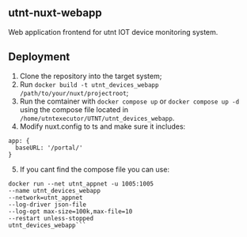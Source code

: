 ## utnt-nuxt-webapp
Web application frontend for utnt IOT device monitoring system.

## Deployment

1. Clone the repository into the target system;
2. Run `docker build -t utnt_devices_webapp /path/to/your/nuxt/projectroot`;
3. Run the comtainer with `docker compose up` or `docker compose up -d` using the compose file located in `/home/utntexecutor/UTNT/utnt_devices_webapp`.
4. Modify nuxt.config to ts and make sure it includes: 
```
app: {
  baseURL: '/portal/'
}
```
5. If you cant find the compose file you can use: 
```
docker run --net utnt_appnet -u 1005:1005 
--name utnt_devices_webapp 
--network=utnt_appnet
--log-driver json-file 
--log-opt max-size=100k,max-file=10 
--restart unless-stopped 
utnt_devices_webapp```
